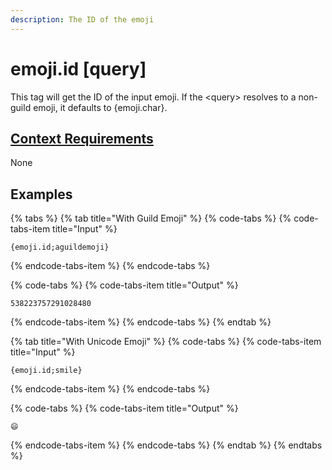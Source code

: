 ```yaml
---
description: The ID of the emoji
---
```


# emoji.id \[query\]

This tag will get the ID of the input emoji. If the &lt;query&gt; resolves to a non-guild emoji, it defaults to {emoji.char}.

## [Context Requirements](../tags.md#context-requirements)

None

## Examples

{% tabs %}
{% tab title="With Guild Emoji" %}
{% code-tabs %}
{% code-tabs-item title="Input" %}
```text
{emoji.id;aguildemoji}
```
{% endcode-tabs-item %}
{% endcode-tabs %}

{% code-tabs %}
{% code-tabs-item title="Output" %}
```text
538223757291028480
```
{% endcode-tabs-item %}
{% endcode-tabs %}
{% endtab %}

{% tab title="With Unicode Emoji" %}
{% code-tabs %}
{% code-tabs-item title="Input" %}
```text
{emoji.id;smile}
```
{% endcode-tabs-item %}
{% endcode-tabs %}

{% code-tabs %}
{% code-tabs-item title="Output" %}
```text
😄
```
{% endcode-tabs-item %}
{% endcode-tabs %}
{% endtab %}
{% endtabs %}

